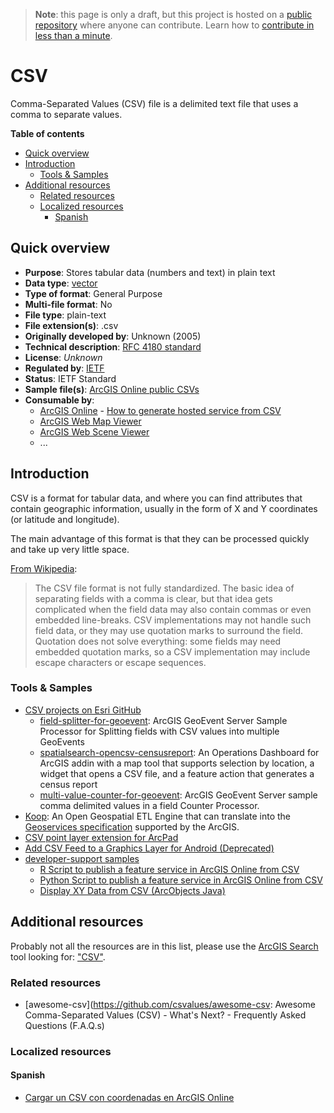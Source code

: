 > **Note**: this page is only a draft, but this project is hosted on a [public repository](https://github.com/hhkaos/awesome-arcgis) where anyone can contribute. Learn how to [contribute in less than a minute](https://github.com/hhkaos/awesome-arcgis/blob/master/CONTRIBUTING.md#contributions).

# CSV

Comma-Separated Values (CSV) file is a delimited text file that uses a comma to separate values.

<!-- START doctoc generated TOC please keep comment here to allow auto update -->
<!-- DON'T EDIT THIS SECTION, INSTEAD RE-RUN doctoc TO UPDATE -->
**Table of contents**

- [Quick overview](#quick-overview)
- [Introduction](#introduction)
  - [Tools & Samples](#tools--samples)
- [Additional resources](#additional-resources)
  - [Related resources](#related-resources)
  - [Localized resources](#localized-resources)
    - [Spanish](#spanish)

<!-- END doctoc generated TOC please keep comment here to allow auto update -->

## Quick overview

* **Purpose**: Stores tabular data (numbers and text) in plain text
* **Data type**: [vector](../../../data-types/vector/README.md)
* **Type of format**: General Purpose
* **Multi-file format**: No
* **File type**: plain-text
* **File extension(s)**: .csv
* **Originally developed by**: Unknown (2005)
* **Technical description**: [RFC 4180 standard](https://tools.ietf.org/html/rfc4180)
* **License**: *Unknown*
* **Regulated by**: [IETF](https://www.ietf.org)
* **Status**: IETF Standard
* **Sample file(s)**: [ArcGIS Online public CSVs](https://www.arcgis.com/home/search.html?q=typekeywords%3Acsv&start=1&sortOrder=desc&sortField=relevance)
* **Consumable by**:
    * [ArcGIS Online](../../../../products/arcgis-online/README.md) - [How to generate hosted service from CSV](https://developers.arcgis.com/labs/arcgisonline/import-data/)
    * [ArcGIS Web Map Viewer](../../../../products/web-map-viewer/README.md)
    * [ArcGIS Web Scene Viewer](../../../../products/web-scene-viewer)
    * ...

## Introduction

CSV is a format for tabular data, and where you can find attributes that contain geographic information, usually in the form of X and Y coordinates (or latitude and longitude).

The main advantage of this format is that they can be processed quickly and take up very little space.

[From Wikipedia](https://en.wikipedia.org/wiki/Comma-separated_values):

> The CSV file format is not fully standardized. The basic idea of separating fields with a comma is clear, but that idea gets complicated when the field data may also contain commas or even embedded line-breaks. CSV implementations may not handle such field data, or they may use quotation marks to surround the field. Quotation does not solve everything: some fields may need embedded quotation marks, so a CSV implementation may include escape characters or escape sequences.

### Tools & Samples

* [CSV projects on Esri GitHub](https://github.com/esri?utf8=%E2%9C%93&q=csv&type=&language=)
    * [field-splitter-for-geoevent](https://github.com/Esri/field-splitter-for-geoevent): ArcGIS GeoEvent Server Sample Processor for Splitting fields with CSV values into multiple GeoEvents
    * [spatialsearch-opencsv-censusreport](https://github.com/Esri/spatialsearch-opencsv-censusreport): An Operations Dashboard for ArcGIS addin with a map tool that supports selection by location, a widget that opens a CSV file, and a feature action that generates a census report
    * [multi-value-counter-for-geoevent](): ArcGIS GeoEvent Server sample comma delimited values in a field Counter Processor.
* [Koop](../../../../../arcgis/developers/devops/technologies/koop/README.md): An Open Geospatial ETL Engine that can translate into the [Geoservices specification](https://geoservices.github.io/) supported by the ArcGIS.
* [CSV point layer extension for ArcPad](https://www.arcgis.com/home/item.html?id=144188a1c0414f318096cb0567660e79)
* [Add CSV Feed to a Graphics Layer for Android (Deprecated)](https://www.arcgis.com/home/item.html?id=dc66715d88eb4ecc92ee5d1b390a96d4)
* [developer-support samples](https://github.com/Esri/developer-support/search?q=csv&unscoped_q=csv)
    * [R Script to publish a feature service in ArcGIS Online from CSV](https://github.com/Esri/developer-support/tree/master/r/csv-to-arcgisonline-feature-service)
    * [Python Script to publish a feature service in ArcGIS Online from CSV](https://github.com/Esri/developer-support/blob/96c94c093ddfebf6dba45bf136083de73a8aaeaf/python/general-python/csv-to-arcgisonline-feature-service/README.md)
    * [Display XY Data from CSV (ArcObjects Java)](https://github.com/Esri/developer-support/blob/96c94c093ddfebf6dba45bf136083de73a8aaeaf/arcobjects-java/display-XY-data-from-CSV/Readme.md)

## Additional resources

Probably not all the resources are in this list, please use the [ArcGIS Search](https://esri-es.github.io/arcgis-search/) tool looking for: ["CSV"](https://esri-es.github.io/arcgis-search/?search="CSV"&utm_campaign=awesome-list&utm_source=awesome-list&utm_medium=page).

### Related resources

* [awesome-csv](https://github.com/csvalues/awesome-csv: Awesome Comma-Separated Values (CSV) - What's Next? - Frequently Asked Questions (F.A.Q.s)

### Localized resources

#### Spanish

* [Cargar un CSV con coordenadas en ArcGIS Online](https://www.youtube.com/watch?v=tHy3ecKKZTM&t=2s&list=PLwq5dz_FjCx6F9SsNuQVQQKyGzuEuu1hd&index=4)
